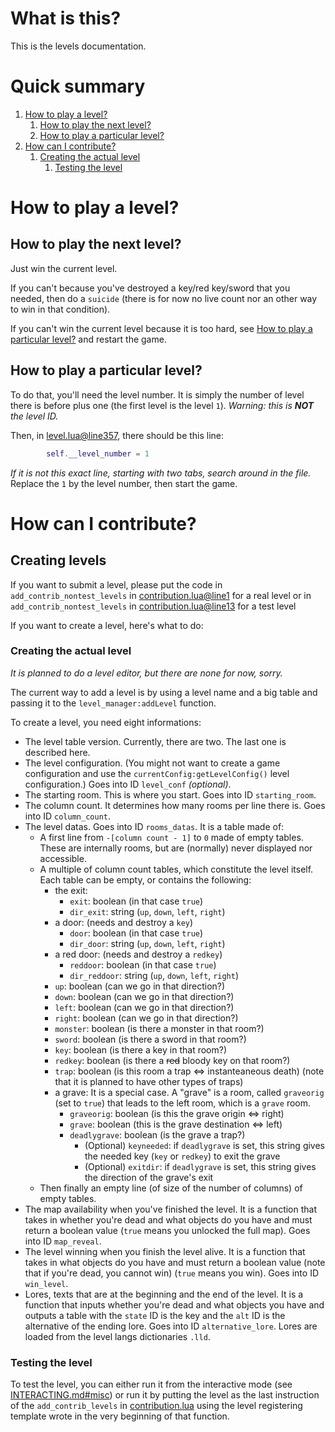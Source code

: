 # What is this?
This is the levels documentation.

# Quick summary
1. [How to play a level?](#how-to-play-a-level)
   1. [How to play the next level?](#how-to-play-the-next-level)
   2. [How to play a particular level?](#how-to-play-a-particular-level)
2. [How can I contribute?](#how-can-i-contribute)
   1. [Creating the actual level](#creating-the-actual-level)
      1. [Testing the level](#testing-the-level)

# How to play a level?

## How to play the next level?
Just win the current level.

If you can't because you've destroyed a key/red key/sword that you needed, then do a `suicide` \(there is for now no live count nor an other way to win in that condition).

If you can't win the current level because it is too hard, see [How to play a particular level?](#how-to-play-a-particular-level) and restart the game.

## How to play a particular level?
To do that, you'll need the level number. It is simply the number of level there is before plus one \(the first level is the level `1`). *Warning: this is **NOT** the level ID.*

Then, in [level.lua@line357](/level.lua#L357), there should be this line:
```lua
		self.__level_number = 1
```
*If it is not this exact line, starting with two tabs, search around in the file.*
Replace the `1` by the level number, then start the game.

# How can I contribute?

## Creating levels
If you want to submit a level, please put the code in `add_contrib_nontest_levels` in [contribution.lua@line1](/contribution.lua#L1) for a real level or in `add_contrib_nontest_levels` in [contribution.lua@line13](/contribution.lua#L13) for a test level

If you want to create a level, here's what to do:
### Creating the actual level
*It is planned to do a level editor, but there are none for now, sorry.*

The current way to add a level is by using a level name and a big table and passing it to the `level_manager:addLevel` function.

To create a level, you need eight informations:
- The level table version. Currently, there are two. The last one is described here.
- The level configuration. \(You might not want to create a game configuration and use the `currentConfig:getLevelConfig()` level configuration.) Goes into ID `level_conf` *\(optional)*.
- The starting room. This is where you start. Goes into ID `starting_room`.
- The column count. It determines how many rooms per line there is. Goes into ID `column_count`.
- The level datas. Goes into ID `rooms_datas`. It is a table made of:
  - A first line from `-[column count - 1]` to `0` made of empty tables. These are internally rooms, but are \(normally) never displayed nor accessible.
  - A multiple of column count tables, which constitute the level itself. Each table can be empty, or contains the following:
    - the exit:
      - `exit`: boolean \(in that case `true`)
      - `dir_exit`: string \(`up`, `down`, `left`, `right`)
    - a door: \(needs and destroy a `key`)
      - `door`: boolean \(in that case `true`)
      - `dir_door`: string \(`up`, `down`, `left`, `right`)
    - a red door: \(needs and destroy a `redkey`)
        - `reddoor`: boolean \(in that case `true`)
        - `dir_reddoor`: string \(`up`, `down`, `left`, `right`)
    - `up`: boolean \(can we go in that direction?)
    - `down`: boolean \(can we go in that direction?)
    - `left`: boolean \(can we go in that direction?)
    - `right`: boolean \(can we go in that direction?)
    - `monster`: boolean \(is there a monster in that room?)
    - `sword`: boolean \(is there a sword in that room?)
    - `key`: boolean \(is there a key in that room?)
    - `redkey`: boolean \(is there a ~~red~~ bloody key on that room?)
    - `trap`: boolean \(is this room a trap <=> instanteaneous death) \(note that it is planned to have other types of traps)
    - a grave: It is a special case. A "grave" is a room, called `graveorig` \(set to `true`) that leads to the left room, which is a `grave` room.
      - `graveorig`: boolean \(is this the grave origin <=> right)
      - `grave`: boolean \(this is the grave destination <=> left)
      - `deadlygrave`: boolean \(is the grave a trap?)
        - \(Optional) `keyneeded`: if `deadlygrave` is set, this string gives the needed key \(`key` or `redkey`) to exit the grave
        - \(Optional) `exitdir`: if `deadlygrave` is set, this string gives the direction of the grave's exit
  - Then finally an empty line \(of size of the number of columns) of empty tables.
- The map availability when you've finished the level. It is a function that takes in whether you're dead and what objects do you have and must return a boolean value \(`true` means you unlocked the full map). Goes into ID `map_reveal`.
- The level winning when you finish the level alive. It is a function that takes in what objects do you have and must return a boolean value \(note that if you're dead, you cannot win) \(`true` means you win). Goes into ID `win_level`.
- Lores, texts that are at the beginning and the end of the level. It is a function that inputs whether you're dead and what objects you have and outputs a table with the `state` ID is the key and the `alt` ID is the alternative of the ending lore. Goes into ID `alternative_lore`. Lores are loaded from the level langs dictionaries `.lld`.

### Testing the level
To test the level, you can either run it from the interactive mode \(see [INTERACTING.md#misc](/INTERACTING.md#misc)) or run it by putting the level as the last instruction of the `add_contrib_levels` in [contribution.lua](/contribution.lua) using the level registering template wrote in the very beginning of that function.
